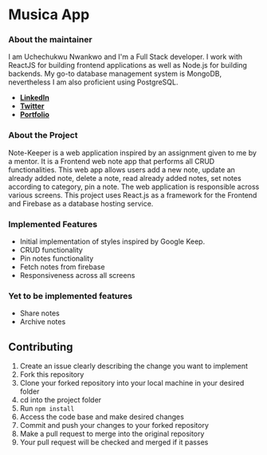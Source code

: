# Musica App
### About the maintainer
I am Uchechukwu Nwankwo and I'm a Full Stack developer. I work with ReactJS for building frontend applications as well as Node.js for building backends. My go-to database management system is MongoDB, nevertheless I am also proficient using PostgreSQL.

- [**LinkedIn**](https://linkedin.com/in/uchechukwu10)
- [**Twitter**](https://twitter.com/Maazi_Of_042)
- [**Portfolio**](https://uchechukwu-portfolio.herokuapp.com)

### About the Project
Note-Keeper is a web application inspired by an assignment given to me by a mentor. It is a Frontend web note app that performs all CRUD functionalities. This web app allows users add a new note, update an already added note, delete a note, read already added notes, set notes according to category, pin a note. The web application is responsible across various screens. This project uses React.js as a framework for the Frontend and Firebase as a database hosting service.

### Implemented Features
- Initial implementation of styles inspired by Google Keep.
- CRUD functionality
- Pin notes functionality
- Fetch notes from firebase
- Responsiveness across all screens

### Yet to be implemented features
- Share notes
- Archive notes

## Contributing
1. Create an issue clearly describing the change you want to implement
2. Fork this repository
3. Clone your forked repository into your local machine in your desired folder
4. cd into the project folder
5. Run `npm install`
6. Access the code base and make desired changes
7. Commit and push your changes to your forked repository
8. Make a pull request to merge into the original repository
9. Your pull request will be checked and merged if it passes
